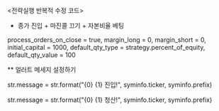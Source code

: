 <전략실행 반복적 수정 코드>

* 종가 진입 + 마진콜 끄기 + 자본비율 베팅

process_orders_on_close = true, margin_long = 0, margin_short = 0, initial_capital = 1000, default_qty_type = strategy.percent_of_equity, default_qty_value = 100


** 얼러트 메세지 설정하기

str.message = str.format("{0} {1} 진입!", syminfo.ticker, syminfo.prefix)

str.message = str.format("{0} {1} 청산!", syminfo.ticker, syminfo.prefix)
